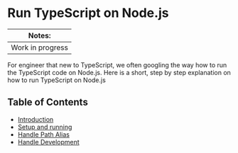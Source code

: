 # Run TypeScript on Node.js
| Notes: |
|---|
| Work in progress |

For engineer that new to TypeScript, we often googling the way how to run the TypeScript code on Node.js. Here is a short, step by step explanation on how to run TypeScript on Node.js

## Table of Contents
-  [Introduction](https://github.com/harum/run-typescript-on-node/blob/main/introduction.md)
-  [Setup and running]()
-  [Handle Path Alias]()
-  [Handle Development]()